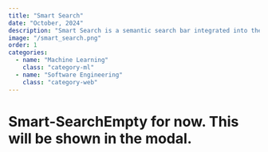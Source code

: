 ```yaml
---
title: "Smart Search"
date: "October, 2024"
description: "Smart Search is a semantic search bar integrated into the Canvas Discussion panel."
image: "/smart_search.png"
order: 1
categories:
  - name: "Machine Learning"
    class: "category-ml"
  - name: "Software Engineering"
    class: "category-web"
---
```


# Smart-SearchEmpty for now. This will be shown in the modal.
